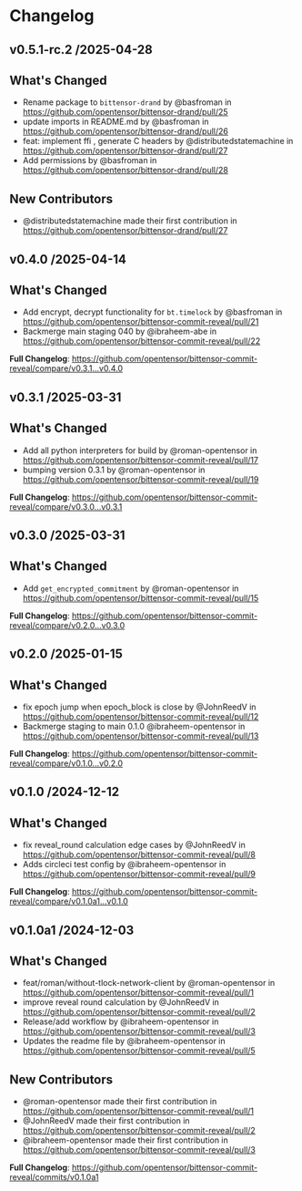 # Changelog

## v0.5.1-rc.2 /2025-04-28

## What's Changed
* Rename package to `bittensor-drand` by @basfroman in https://github.com/opentensor/bittensor-drand/pull/25
* update imports in README.md by @basfroman in https://github.com/opentensor/bittensor-drand/pull/26
* feat: implement ffi , generate C headers by @distributedstatemachine in https://github.com/opentensor/bittensor-drand/pull/27
* Add permissions by @basfroman in https://github.com/opentensor/bittensor-drand/pull/28

## New Contributors
* @distributedstatemachine made their first contribution in https://github.com/opentensor/bittensor-drand/pull/27

## v0.4.0 /2025-04-14

## What's Changed
* Add encrypt, decrypt functionality for `bt.timelock` by @basfroman in https://github.com/opentensor/bittensor-commit-reveal/pull/21
* Backmerge main staging 040 by @ibraheem-abe in https://github.com/opentensor/bittensor-commit-reveal/pull/22

**Full Changelog**: https://github.com/opentensor/bittensor-commit-reveal/compare/v0.3.1...v0.4.0

## v0.3.1 /2025-03-31

## What's Changed
* Add all python interpreters for build by @roman-opentensor in https://github.com/opentensor/bittensor-commit-reveal/pull/17
* bumping version 0.3.1 by @roman-opentensor in https://github.com/opentensor/bittensor-commit-reveal/pull/19

**Full Changelog**: https://github.com/opentensor/bittensor-commit-reveal/compare/v0.3.0...v0.3.1

## v0.3.0 /2025-03-31

## What's Changed
* Add `get_encrypted_commitment` by @roman-opentensor in https://github.com/opentensor/bittensor-commit-reveal/pull/15

**Full Changelog**: https://github.com/opentensor/bittensor-commit-reveal/compare/v0.2.0...v0.3.0

## v0.2.0 /2025-01-15

## What's Changed
* fix epoch jump when epoch_block is close by @JohnReedV in https://github.com/opentensor/bittensor-commit-reveal/pull/12
* Backmerge staging to main 0.1.0 @ibraheem-opentensor in https://github.com/opentensor/bittensor-commit-reveal/pull/13

**Full Changelog**: https://github.com/opentensor/bittensor-commit-reveal/compare/v0.1.0...v0.2.0

## v0.1.0 /2024-12-12

## What's Changed
* fix reveal_round calculation edge cases by @JohnReedV in https://github.com/opentensor/bittensor-commit-reveal/pull/8
* Adds circleci test config by @ibraheem-opentensor in https://github.com/opentensor/bittensor-commit-reveal/pull/9

**Full Changelog**: https://github.com/opentensor/bittensor-commit-reveal/compare/v0.1.0a1...v0.1.0

## v0.1.0a1 /2024-12-03

## What's Changed
* feat/roman/without-tlock-network-client by @roman-opentensor in https://github.com/opentensor/bittensor-commit-reveal/pull/1
* improve reveal round calculation by @JohnReedV in https://github.com/opentensor/bittensor-commit-reveal/pull/2
* Release/add workflow by @ibraheem-opentensor in https://github.com/opentensor/bittensor-commit-reveal/pull/3
* Updates the readme file by @ibraheem-opentensor in https://github.com/opentensor/bittensor-commit-reveal/pull/5

## New Contributors
* @roman-opentensor made their first contribution in https://github.com/opentensor/bittensor-commit-reveal/pull/1
* @JohnReedV made their first contribution in https://github.com/opentensor/bittensor-commit-reveal/pull/2
* @ibraheem-opentensor made their first contribution in https://github.com/opentensor/bittensor-commit-reveal/pull/3

**Full Changelog**: https://github.com/opentensor/bittensor-commit-reveal/commits/v0.1.0a1